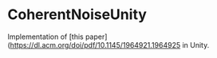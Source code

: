 # CoherentNoiseUnity
Implementation of [this paper](https://dl.acm.org/doi/pdf/10.1145/1964921.1964925 in Unity.
